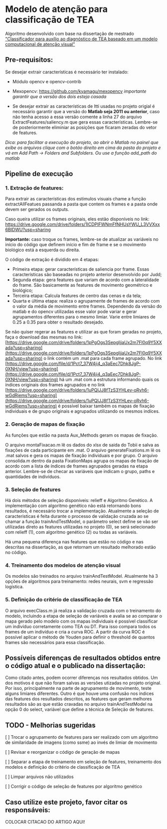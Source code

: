 # Modelo de atenção para classificação de TEA

Algoritmo desenvolvido com base na dissertação de mestrado ["Classificador para auxílio ao diagnóstico de TEA baseado em um modelo computacional de atenção visual"](https://www.teses.usp.br/teses/disponiveis/100/100131/tde-01022018-100042/publico/Corrigida_Jessica_Oliveira.pdf)

## Pre-requisitos:
Se desejar extrair características é necessário ter instalado:
- Módulo opencv e opencv-contrib
- Mexopencv: https://github.com/kyamagu/mexopencv
*importante garantir que a versão dos dois esteja casada*

- Se desejar extrair as características de Itti usadas no projeto origial é necessário garantir que a versão do **Matlab seja 2011 ou anterior**, caso não tenha acesso a essa versão comente a linha 27 do arquivo ExtractFeatures/saliency.m que gera essas características. Lembre-se de posteriormente eliminiar as posições que ficaram zeradas do vetor de features.

*Dica: para facilitar a execução do projeto, ao abrir o Matlab no painel que exibe os arquivos clique com o botáo direito em cima da pasta do projeto e vá em Add Path -> Folders and Subfolders. Ou use a função add_path do matlab*

## Pipeline de execução

### 1. Extração de features:
Para extrair as características dos estimulos visuais chame a função extractAllFeatues passanda a pasta que contem os frames e a pasta onde devem ser gerados os outputs.

Caso queira utilizar os frames originais, eles estão disponíveis no link: https://drive.google.com/drive/folders/1lCDPIFWNmFfNHUsYWU_L3VVXxx6BIDWU?usp=sharing

**Importante:** caso troque os frames, lembre-se de atualizar as variáveis no início do código que definem início e fim de frame e se o movimento biológico está a esquerda ou direita.

O código de extração é dividido em 4 etapas:
- Primeira etapa: gerar características de saliencia por frame. Essas características são baseadas no projeto anterior desenvolvido por Judd;
- Segunda etapa: gera features que variam de acordo com a lateralidade do frame. São basicamente as features de movimento geométrico e biológico;
- Terceira etapa: Calcula features de centro das cenas e da tela;
- Quarta e última etapa: realiza o agrupamente de frames de acordo com o valor da média de movimento entre frames.
Dependendo da versão do matlab e do opencv utilizadas esse valor pode variar e gerar agrupamentos diferentes para o mesmo limiar. Varie entre limiares de 0.25 a 0.35 para obter o resultado desejado.

Se não quiser regerar as features e utilizar as que foram geradas no projeto, faça o download das mesmas no link: [https://drive.google.com/drive/folders/1pPgOgs3SepgIjjaUx2m7Fl0q9Y5XXada?usp=sharing](https://drive.google.com/drive/folders/1pPgOgs3SepgIjjaUx2m7Fl0q9Y5XXada?usp=sharing) o link contém um .mat para cada frame agrupado. No link [https://drive.google.com/file/d/1Pct7_37W4ji4_q3aEec7Dhk8JgP-0XNH/view?usp=sharing](https://drive.google.com/file/d/1Pct7_37W4ji4_q3aEec7Dhk8JgP-0XNH/view?usp=sharing) há um .mat com a estrutura informando quais os índices originais dos frames agrupados e no link [https://drive.google.com/drive/folders/1uPQIJJ8fTzS3YHLev-oRvh6-wGdRjems?usp=sharing](https://drive.google.com/drive/folders/1uPQIJJ8fTzS3YHLev-oRvh6-wGdRjems?usp=sharing) é possível baixar também os mapas de fixação individuais e de grupo originais e agrupados utilizando os mesmos indíces. 

### 2. Geração de mapas de fixação
As funções que estão na pasta Aux_Methods geram os mapas de fixação. 

O arquivo montaFixacao.m lê os dados do xlsx de saida do Tobii e salva as fixações de cada participante em .mat.
O arquivo generateFixations.m lê os .mat salvos e gera os mapas de fixação individuais e por grupo.
O arquivo consolida.m dentro da pasta FixationMaps agrupa os mapas de fixação de acordo com a lista de índices de frames agrupados geradas na etapa anterior. Lembre-se de checar as variáveis que indicam o grupo, paths e quantidades de indivíduos.


### 3. Seleção de features
Há dois métodos de seleção disponíveis: relieff e Algoritmo Genético. A implementação com algoritmo genético não está retornando bons resultados, é necessário trocar a implementação. 
Atualmente a seleção de caracteristicas é feita durante o processo de validação cruzada ao se chamar a função trainAndTestModel, o parâmetro select define se vão ser utilizadas direto as features utilizadas no projeto (0), se será selecionado com relieff (1), com algoritmo genético (2) ou todas as variáveis.

Há uma pequena diferença nas features que estão no código e nas descritas na dissertação, as que retornam um resultado melhorado estão no código.

### 4. Treinamento dos modelos de atenção visual

Os modelos são treinados no arquivo trainAndTestModel. Atualmente há 3 opções de algoritmos para treinamento: redes neurais, svm e regressão logística.

### 5. Definição do critério de classificação de TEA

O arquivo execClass.m já realiza a validação cruzada com o treinamento do modelo, incluindo a etapa de seleção de variáveis e avalia se ao comparar o mapa gerado pelo modelo com os mapas individuais é possível classificar um indivíduo corretamente como TEA ou DT. Para isso compara todos os frames de um indivíduo e cria a curva ROC. A partir da curva ROC é possível aplicar o método de Youden para definir o threshold de quantos frames são necessários para essa classificação.


## Possíveis diferenças de resultados obtidos entre o código atual e o publicado na dissertação:
Como citado antes, podem ocorrer diferenças nos resultados obtidos. Um dos motivos é que não foram salvas as versões utizadas no projeto original. Por isso, principalmente na parte de agrupamento de movimento, teste alguns limiares diferentes.
Outro é que houve uma confusão nos índices das features dos resultados descritos, as features que geram melhores resultados são as que estão cravadas no arquivo trainAndTestModel na opção 0 do select, variável que define a técnica de Seleção de features.

## TODO - Melhorias sugeridas
[ ] Trocar o agrupamento de features para ser realizado com um algoritmo de similaridade de imagens (como ssme) ao invés de limiar de movimento

[ ] Revisar e reorganizar o código de geração de mapas

[ ] Separar a etapa de treinamento em seleção de features, treinamento dos modelos e definição do critério de classificação de TEA

[ ] Limpar arquivos não utilizados

[ ] Corrigir o código de seleção de features por algoritmo genético


## Caso utilize este projeto, favor citar os responsáveis:

COLOCAR CITACAO DO ARTIGO AQUI!







